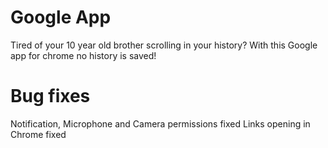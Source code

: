 # Google App
Tired of your 10 year old brother scrolling in your history? With this Google app for chrome no history is saved!
# Bug fixes
Notification, Microphone and Camera permissions fixed
Links opening in Chrome fixed
